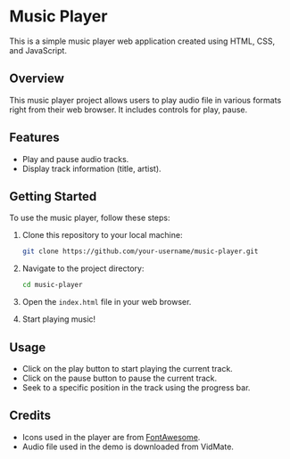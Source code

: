 # Music Player

This is a simple music player web application created using HTML, CSS, and JavaScript.

## Overview


This music player project allows users to play audio file in various formats right from their web browser. It includes controls for play, pause.

## Features

- Play and pause audio tracks.
- Display track information (title, artist).


## Getting Started

To use the music player, follow these steps:

1. Clone this repository to your local machine:

    ```bash
    git clone https://github.com/your-username/music-player.git
    ```

2. Navigate to the project directory:

    ```bash
    cd music-player
    ```

3. Open the `index.html` file in your web browser.

4. Start playing music!

## Usage

- Click on the play button to start playing the current track.
- Click on the pause button to pause the current track.
- Seek to a specific position in the track using the progress bar.

## Credits

- Icons used in the player are from [FontAwesome](https://fontawesome.com/).
- Audio file used in the demo is downloaded from VidMate.
